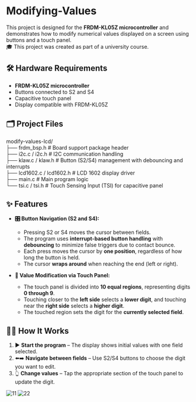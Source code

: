 # Modifying-Values

This project is designed for the **FRDM-KL05Z microcontroller** and demonstrates how to modify numerical values displayed on a screen using buttons and a touch panel.  
🎓 This project was created as part of a university course.

## 🛠️ Hardware Requirements

- **FRDM-KL05Z microcontroller**
- Buttons connected to S2 and S4
- Capacitive touch panel
- Display compatible with FRDM-KL05Z

## 🗂️ Project Files

modify-values-lcd/  
├── frdm_bsp.h # Board support package header  
├── i2c.c / i2c.h # I2C communication handling  
├── klaw.c / klaw.h # Button (S2/S4) management with debouncing and interrupts  
├── lcd1602.c / lcd1602.h # LCD 1602 display driver  
├── main.c # Main program logic  
└── tsi.c / tsi.h # Touch Sensing Input (TSI) for capacitive panel

## ✨ Features

- **🎛️ Button Navigation (S2 and S4):**
  - Pressing S2 or S4 moves the cursor between fields.
  - The program uses **interrupt-based button handling** with **debouncing** to minimize false triggers due to contact bounce.
  - Each press moves the cursor by **one position**, regardless of how long the button is held.
  - The cursor **wraps around** when reaching the end (left or right).

- **📲 Value Modification via Touch Panel:**
  - The touch panel is divided into **10 equal regions**, representing digits **0 through 9**.
  - Touching closer to the **left side** selects a **lower digit**, and touching near the **right side** selects a **higher digit**.
  - The touched region sets the digit for the **currently selected field**.

## 🧑‍💻 How It Works

1. ▶️ **Start the program** – The display shows initial values with one field selected.
2. ⬅️➡️ **Navigate between fields** – Use S2/S4 buttons to choose the digit you want to edit.
3. 👆 **Change values** – Tap the appropriate section of the touch panel to update the digit.

![11](https://github.com/user-attachments/assets/39df3fa9-7823-4166-a332-896fc26c3838)
![22](https://github.com/user-attachments/assets/dedaf881-7d01-465a-8717-ec63f5288f5d)
